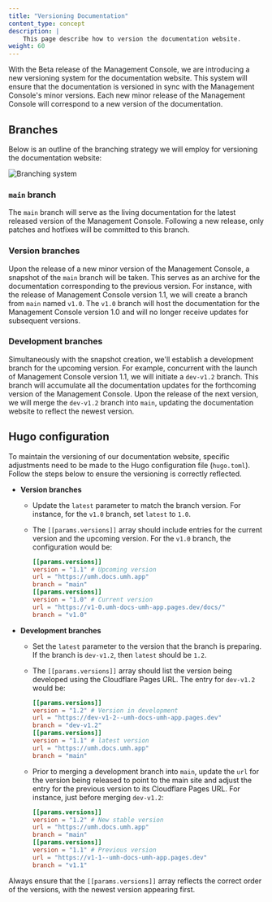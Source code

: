 ```yaml
---
title: "Versioning Documentation"
content_type: concept
description: |
    This page describe how to version the documentation website.
weight: 60
---
```


<!-- overview -->
With the Beta release of the Management Console, we are introducing a new
versioning system for the documentation website. This system will ensure that
the documentation is versioned in sync with the Management Console's minor
versions. Each new minor release of the Management Console will correspond to a
new version of the documentation.

<!-- body -->

## Branches

Below is an outline of the branching strategy we will employ for versioning the
documentation website:

![Branching system](/images/development/contribute/documentation/branching-system.png)

### `main` branch

The `main` branch will serve as the living documentation for the latest released
version of the Management Console. Following a new release, only patches and
hotfixes will be committed to this branch.

### Version branches

Upon the release of a new minor version of the Management Console, a snapshot of
the `main` branch will be taken. This serves as an archive for the documentation
corresponding to the previous version. For instance, with the release of
Management Console version 1.1, we will create a branch from `main` named `v1.0`.
The `v1.0` branch will host the documentation for the Management Console version
1.0 and will no longer receive updates for subsequent versions.

### Development branches

Simultaneously with the snapshot creation, we'll establish a development branch
for the upcoming version. For example, concurrent with the launch of Management
Console version 1.1, we will initiate a `dev-v1.2` branch. This branch will
accumulate all the documentation updates for the forthcoming version of the
Management Console. Upon the release of the next version, we will merge the
`dev-v1.2` branch into `main`, updating the documentation website to reflect the
newest version.

## Hugo configuration

To maintain the versioning of our documentation website, specific adjustments
need to be made to the Hugo configuration file (`hugo.toml`). Follow the steps
below to ensure the versioning is correctly reflected.

- **Version branches**
  - Update the `latest` parameter to match the branch version. For instance, for
    the `v1.0` branch, set `latest` to `1.0`.
  - The `[[params.versions]]` array should include entries for the current
    version and the upcoming version. For the `v1.0` branch, the configuration
    would be:

    ```toml
    [[params.versions]]
    version = "1.1" # Upcoming version
    url = "https://umh.docs.umh.app"
    branch = "main"
    [[params.versions]]
    version = "1.0" # Current version
    url = "https://v1-0.umh-docs-umh-app.pages.dev/docs/"
    branch = "v1.0"
    ```

- **Development branches**
  - Set the `latest` parameter to the version that the branch is preparing. If
    the branch is `dev-v1.2`, then `latest` should be `1.2`.
  - The `[[params.versions]]` array should list the version being developed
    using the Cloudflare Pages URL. The entry for `dev-v1.2` would be:

    ```toml
    [[params.versions]]
    version = "1.2" # Version in development
    url = "https://dev-v1-2--umh-docs-umh-app.pages.dev"
    branch = "dev-v1.2"
    [[params.versions]]
    version = "1.1" # latest version
    url = "https://umh.docs.umh.app"
    branch = "main"
    ```

  - Prior to merging a development branch into `main`, update the `url` for the
    version being released to point to the main site and adjust the entry for the
    previous version to its Cloudflare Pages URL. For instance, just before
    merging `dev-v1.2`:

    ```toml
    [[params.versions]]
    version = "1.2" # New stable version
    url = "https://umh.docs.umh.app"
    branch = "main"
    [[params.versions]]
    version = "1.1" # Previous version
    url = "https://v1-1--umh-docs-umh-app.pages.dev"
    branch = "v1.1"
    ```

Always ensure that the `[[params.versions]]` array reflects the correct order of
the versions, with the newest version appearing first.
